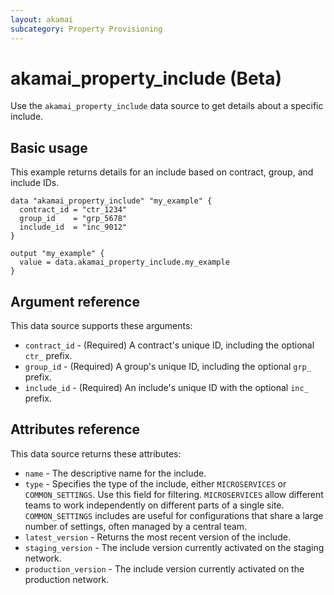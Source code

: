 ```yaml
---
layout: akamai
subcategory: Property Provisioning
---
```


# akamai_property_include (Beta)

Use the `akamai_property_include` data source to get details about a specific include.

## Basic usage

This example returns details for an include based on contract, group, and include IDs.

```hcl
data "akamai_property_include" "my_example" {
  contract_id = "ctr_1234"
  group_id    = "grp_5678"
  include_id  = "inc_9012"
}

output "my_example" {
  value = data.akamai_property_include.my_example
}
```

## Argument reference

This data source supports these arguments:

* `contract_id` - (Required) A contract's unique ID, including the optional `ctr_` prefix.
* `group_id` - (Required) A group's unique ID, including the optional `grp_` prefix.
* `include_id` - (Required) An include's unique ID with the optional `inc_` prefix.

## Attributes reference

This data source returns these attributes:

* `name` - The descriptive name for the include.
* `type` - Specifies the type of the include, either `MICROSERVICES` or `COMMON_SETTINGS`. Use this field for filtering. `MICROSERVICES` allow different teams to work independently on different parts of a single site. `COMMON_SETTINGS` includes are useful for configurations that share a large number of settings, often managed by a central team.
* `latest_version` - Returns the most recent version of the include.
* `staging_version` - The include version currently activated on the staging network.
* `production_version` - The include version currently activated on the production network.
